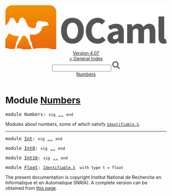 <!-- ((! set title API !)) ((! set documentation !)) ((! set api !)) ((! set nobreadcrumb !)) -->
<div class="api"><header><nav class="toc brand"><a class="brand" href="https://ocaml.org/"><img src="colour-logo-gray.svg" class="svg" alt="OCaml"></a></nav><nav class="toc"><div class="toc_version"><a href="/docs" id="version-select">Version 4.07</a></div><a href="index.html">&lt; General Index</a><div class="api_search"><input type="text" name="apisearch" id="api_search" oninput="mySearch(false);" onkeypress="this.oninput();" onclick="this.oninput();" onpaste="this.oninput();">
<img src="search_icon.svg" alt="Search" class="svg" onclick="mySearch(false)"></div>
<div id="search_results"></div><div class="toc_title"><a href="#top">Numbers</a></div><ul></ul></nav></header>

<h1>Module <a href="type_Numbers.html">Numbers</a></h1>

<pre><span id="MODULENumbers"><span class="keyword">module</span> Numbers</span>: <code class="code"><span class="keyword">sig</span></code> <a href="Numbers.html">..</a> <code class="code"><span class="keyword">end</span></code></pre><div class="info module top">
<div class="info-desc">
<p>Modules about numbers, some of which satisfy <a href="Identifiable.S.html"><code class="code"><span class="constructor">Identifiable</span>.<span class="constructor">S</span></code></a>.</p>
</div>
</div>
<hr width="100%">

<pre><span id="MODULEInt"><span class="keyword">module</span> <a href="Numbers.Int.html">Int</a></span>: <code class="code"><span class="keyword">sig</span></code> <a href="Numbers.Int.html">..</a> <code class="code"><span class="keyword">end</span></code></pre>
<pre><span id="MODULEInt8"><span class="keyword">module</span> <a href="Numbers.Int8.html">Int8</a></span>: <code class="code"><span class="keyword">sig</span></code> <a href="Numbers.Int8.html">..</a> <code class="code"><span class="keyword">end</span></code></pre>
<pre><span id="MODULEInt16"><span class="keyword">module</span> <a href="Numbers.Int16.html">Int16</a></span>: <code class="code"><span class="keyword">sig</span></code> <a href="Numbers.Int16.html">..</a> <code class="code"><span class="keyword">end</span></code></pre>
<pre><span id="MODULEFloat"><span class="keyword">module</span> <a href="Numbers.Float.html">Float</a></span>: <code class="type"><a href="Identifiable.S.html">Identifiable.S</a></code><code class="type">  with type t = float</code></pre>
<div class="copyright">The present documentation is copyright Institut National de Recherche en Informatique et en Automatique (INRIA). A complete version can be obtained from <a href="http://caml.inria.fr/pub/docs/manual-ocaml/">this page</a>.</div></div>